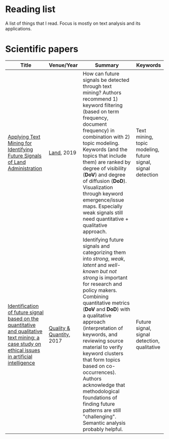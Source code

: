 # Reading list

A list of things that I read. Focus is mostly on text analysis and its applications.

# Scientific papers

| Title | Venue/Year | Summary | Keywords |
| ----- | ---------- | ------- | -------- |
| [Applying Text Mining for Identifying Future Signals of Land Administration](https://www.mdpi.com/2073-445X/8/12/181) | [Land](https://www.mdpi.com/journal/land), 2019 | How can future signals be detected through text mining? Authors recommend 1) keyword filtering (based on term frequency, document frequency) in combination with 2) topic modeling. Keywords (and the topics that include them) are ranked by degree of visibility (**DoV**) and degree of diffusion (**DoD**). Visualization through keyword emergence/issue maps. Especially weak signals still need quantitative + qualitative approach. | Text mining, topic modeling, future signal, signal detection |
| [Identification of future signal based on the quantitative and qualitative text mining: a case study on ethical issues in artificial intelligence](https://link.springer.com/article/10.1007/s11135-017-0582-8) | [Quality & Quantity](https://www.springer.com/journal/11135), 2017 | Identifying future signals and categorizing them into *strong*, *weak*, *latent* and *well-known but not strong* is important for research and policy makers. Combining quantitative metrics (**DoV** and **DoD**) with a qualitative approach (interpretation of keywords, and reviewing source material to verify keyword clusters that form topics based on co-occurrences). Authors acknowledge that methodological foundations of finding future patterns are still "challenging". Semantic analysis probably helpful. | Future signal, signal detection, qualitative
